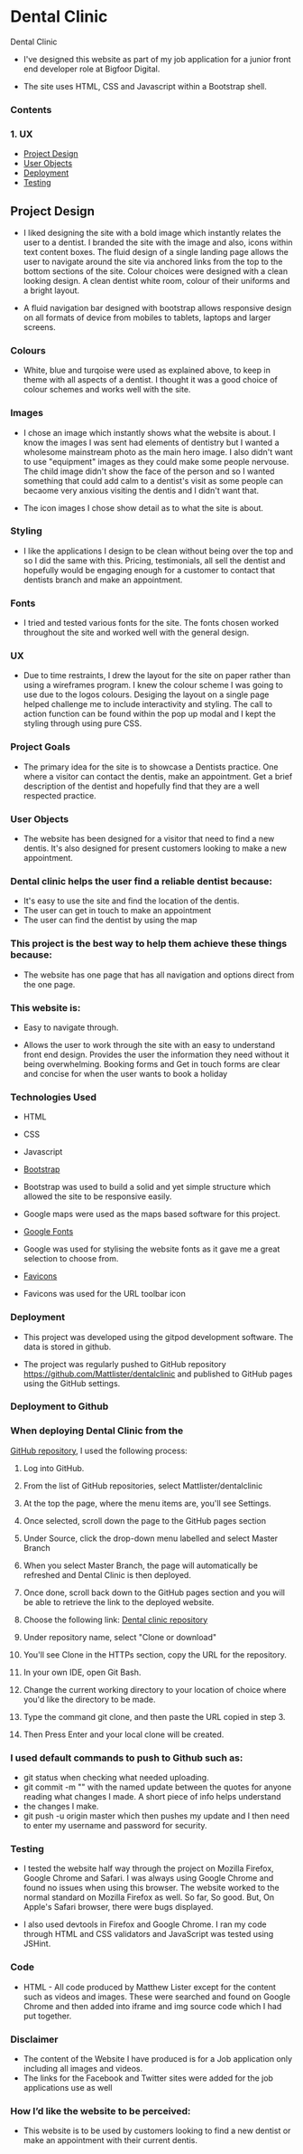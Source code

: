 # Dental Clinic

Dental Clinic

* I've designed this website as part of my job application for a junior front end developer role at Bigfoor Digital.

* The site uses HTML, CSS and Javascript within a Bootstrap shell.

### Contents

### 1. UX

* [Project Design](#Project-Design)
* [User Objects](#User-Objects)
* [Deployment](#Deployment)
* [Testing](#Testing)



## Project Design

* I liked designing the site with a bold image which instantly relates the user to a dentist. I branded the site with the image and also, icons within text content boxes. The fluid design of a single landing page allows the user to  navigate around the site via anchored links from the top to the bottom sections of the site. Colour choices were designed with a clean looking design. A clean dentist white room, colour of their uniforms and a bright layout.

* A fluid navigation bar designed with bootstrap allows responsive design on all formats of device from mobiles to tablets, laptops and larger screens. 

### Colours

* White, blue and turqoise were used as explained above, to keep in theme with all aspects of a dentist. I thought it was a good choice of colour schemes and works well with the site.


### Images

* I chose an image which instantly shows what the website is about. I know the images I was sent had elements of dentistry but I wanted a wholesome mainstream photo as the main hero image. I also didn't want to use "equipment" images as they could make some people nervouse. The child image didn't show the face of the person and so I wanted something that could add calm to a dentist's visit as some people can becaome very anxious visiting the dentis and I didn't want that. 

* The icon images I chose show detail as to what the site is about.


### Styling

* I like the applications I design to be clean without being over the top and so I did the same with this. Pricing, testimonials, all sell the dentist and hopefully would be engaging enough for a customer to contact that dentists branch and make an appointment.
 

### Fonts

* I tried and tested various fonts for the site. The fonts chosen worked throughout the site and worked well with the general design.

### UX

* Due to time restraints, I drew the layout for the site on paper rather than using a wireframes program. I knew the colour scheme I was going to use due to the logos colours. Desiging the layout on a single page helped challenge me to include interactivity and styling. The call to action function can be found within the pop up modal and I kept the styling through using pure CSS.

### Project Goals

* The primary idea for the site is to showcase a Dentists practice. One where a visitor can contact the dentis, make an appointment. Get a brief description of the dentist and hopefully find that they are a well respected practice.

### User Objects

* The website has been designed for a visitor that need to find a new dentis. It's also designed for present customers looking to make a new appointment.

### Dental clinic helps the user find a reliable dentist because:

* It's easy to use the site and find the location of the dentis.
* The user can get in touch to make an appointment
* The user can find the dentist by using the map

### This project is the best way to help them achieve these things because:

* The website has one page that has all navigation and options direct from the one page.


### This website is:

* Easy to navigate through.

* Allows the user to work through the site with an easy to understand front end design.
  Provides the user the information they need without it being overwhelming.
  Booking forms and Get in touch forms are clear and concise for when the user wants to book a holiday


### Technologies Used


* HTML
* CSS 
* Javascript
* [Bootstrap](https://getbootstrap.com/docs/4.3/getting-started/introduction/)

* Bootstrap was used to build a solid and yet simple structure which allowed the site to be responsive easily.

* Google maps were used as the maps based software for this project. 

* [Google Fonts](https://fonts.google.com/)

* Google was used for stylising the website fonts as it gave me a great selection to choose from. 

* [Favicons](https://www.favicon.cc/)

* Favicons was used for the URL toolbar icon

### Deployment

* This project was developed using the gitpod development software. The data is stored in github.

* The project was regularly pushed to GitHub repository https://github.com/Mattlister/dentalclinic and 
  published to GitHub pages using the GitHub settings.

### Deployment to Github

### When deploying Dental Clinic from the 

[GitHub repository](https://github.com/Mattlister/dentalclinic), I used the following process:

1. Log into GitHub.
2. From the list of GitHub repositories, select Mattlister/dentalclinic
3. At the top the page, where the menu items are, you'll see Settings.
4. Once selected, scroll down the page to the GitHub pages section
5. Under Source, click the drop-down menu labelled and select Master Branch
6. When you select Master Branch, the page will automatically be refreshed and Dental Clinic is then deployed.
7. Once done, scroll back down to the GitHub pages section and you will be able to retrieve the link to the deployed website.


1. Choose the following link: [Dental clinic repository](https://github.com/Mattlister/dentalclinic)
2. Under repository name, select "Clone or download"
3. You'll see Clone in the HTTPs section, copy the URL for the repository.
4. In your own IDE, open Git Bash.
5. Change the current working directory to your location of choice where you'd like the directory to be made.
6. Type the command git clone, and then paste the URL copied in step 3.
7. Then Press Enter and your local clone will be created.


### I used default commands to push to Github such as:

* git status when checking what needed uploading.
* git commit -m "" with the named update between the quotes for anyone reading what changes I made. A short piece of info helps understand
* the changes I make.
* git push -u origin master which then pushes my update and I then need to enter my username and password for security.



### Testing

* I tested the website half way through the project on Mozilla Firefox, Google Chrome and Safari. I was always using Google Chrome and found no issues when 
  using this browser. The website worked to the normal standard on Mozilla Firefox as well. So far, So good. But, On Apple's Safari browser, there were bugs 
  displayed. 

* I also used devtools in Firefox and Google Chrome. I ran my code through HTML and CSS validators and JavaScript was tested using JSHint.


### Code


* HTML - All code produced by Matthew Lister except for the content such as videos and images. These were searched and found on Google Chrome and
then added into iframe and img source code which I had put together. 

### Disclaimer

* The content of the Website I have produced is for a Job application only including all images and videos.
* The links for the Facebook and Twitter sites were added for the job applications use as well


 ### How I’d like the website to be perceived:

 * This website is to be used by customers looking to find a new dentist or make an appointment with their current dentis.
